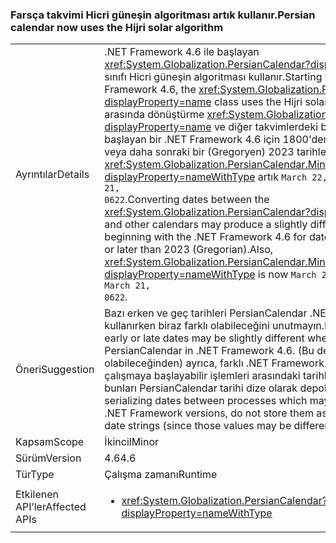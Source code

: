 ### <a name="persian-calendar-now-uses-the-hijri-solar-algorithm"></a><span data-ttu-id="54c7e-101">Farsça takvimi Hicri güneşin algoritması artık kullanır.</span><span class="sxs-lookup"><span data-stu-id="54c7e-101">Persian calendar now uses the Hijri solar algorithm</span></span>

|   |   |
|---|---|
|<span data-ttu-id="54c7e-102">Ayrıntılar</span><span class="sxs-lookup"><span data-stu-id="54c7e-102">Details</span></span>|<span data-ttu-id="54c7e-103">.NET Framework 4.6 ile başlayan <xref:System.Globalization.PersianCalendar?displayProperty=name> sınıfı Hicri güneşin algoritması kullanır.</span><span class="sxs-lookup"><span data-stu-id="54c7e-103">Starting with the .NET Framework 4.6, the <xref:System.Globalization.PersianCalendar?displayProperty=name> class uses the Hijri solar algorithm.</span></span> <span data-ttu-id="54c7e-104">Tarihleri arasında dönüştürme <xref:System.Globalization.PersianCalendar?displayProperty=name> ve diğer takvimlerdeki biraz farklı sonuç ile başlayan bir .NET Framework 4.6 için 1800'den önceki bir sürümü veya daha sonraki bir (Gregoryen) 2023 tarihleri üretebilir. Ayrıca, <xref:System.Globalization.PersianCalendar.MinSupportedDateTime?displayProperty=nameWithType> artık <code>March 22, 0622</code> yerine <code>March 21, 0622</code>.</span><span class="sxs-lookup"><span data-stu-id="54c7e-104">Converting dates between the <xref:System.Globalization.PersianCalendar?displayProperty=name> and other calendars may produce a slightly different result beginning with the .NET Framework 4.6 for dates earlier than 1800 or later than 2023 (Gregorian).Also, <xref:System.Globalization.PersianCalendar.MinSupportedDateTime?displayProperty=nameWithType> is now <code>March 22, 0622</code> instead of <code>March 21, 0622</code>.</span></span>|
|<span data-ttu-id="54c7e-105">Öneri</span><span class="sxs-lookup"><span data-stu-id="54c7e-105">Suggestion</span></span>|<span data-ttu-id="54c7e-106">Bazı erken ve geç tarihleri PersianCalendar .NET Framework 4. 6 ' kullanırken biraz farklı olabileceğini unutmayın.</span><span class="sxs-lookup"><span data-stu-id="54c7e-106">Be aware that some early or late dates may be slightly different when using the PersianCalendar in .NET Framework 4.6.</span></span> <span data-ttu-id="54c7e-107">(Bu değerler farklı olabileceğinden) ayrıca, farklı .NET Framework sürümleri üzerinde çalışmaya başlayabilir işlemleri arasındaki tarihleri serileştirilirken bunları PersianCalendar tarihi dize olarak depolamayın.</span><span class="sxs-lookup"><span data-stu-id="54c7e-107">Also, when serializing dates between processes which may run on different .NET Framework versions, do not store them as PersianCalendar date strings (since those values may be different).</span></span>|
|<span data-ttu-id="54c7e-108">Kapsam</span><span class="sxs-lookup"><span data-stu-id="54c7e-108">Scope</span></span>|<span data-ttu-id="54c7e-109">İkincil</span><span class="sxs-lookup"><span data-stu-id="54c7e-109">Minor</span></span>|
|<span data-ttu-id="54c7e-110">Sürüm</span><span class="sxs-lookup"><span data-stu-id="54c7e-110">Version</span></span>|<span data-ttu-id="54c7e-111">4.6</span><span class="sxs-lookup"><span data-stu-id="54c7e-111">4.6</span></span>|
|<span data-ttu-id="54c7e-112">Tür</span><span class="sxs-lookup"><span data-stu-id="54c7e-112">Type</span></span>|<span data-ttu-id="54c7e-113">Çalışma zamanı</span><span class="sxs-lookup"><span data-stu-id="54c7e-113">Runtime</span></span>|
|<span data-ttu-id="54c7e-114">Etkilenen API’ler</span><span class="sxs-lookup"><span data-stu-id="54c7e-114">Affected APIs</span></span>|<ul><li><xref:System.Globalization.PersianCalendar?displayProperty=nameWithType></li></ul>|

